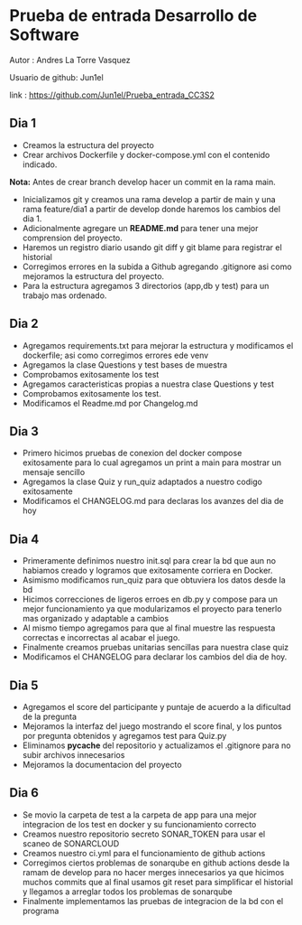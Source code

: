 # Prueba de entrada Desarrollo de Software
Autor : Andres La Torre Vasquez

Usuario de github: Jun1el

link : https://github.com/Jun1el/Prueba_entrada_CC3S2
## Dia 1 
- Creamos la estructura del proyecto
- Crear archivos Dockerfile y docker-compose.yml con el contenido indicado.

**Nota:** Antes de crear branch develop hacer un commit en la rama main. 
- Inicializamos git y creamos una rama develop a partir de main y una rama feature/dia1 a partir de develop donde haremos los cambios del dia 1.
- Adicionalmente agregare un **README.md** para tener una mejor comprension del proyecto.
- Haremos un registro diario usando git diff y git blame para registrar el historial 
- Corregimos errores en la subida a Github agregando .gitignore asi como mejoramos la estructura del proyecto.
- Para la estructura agregamos 3 directorios (app,db y test) para un trabajo mas ordenado.

## Dia 2 

- Agregamos requirements.txt para mejorar la estructura y modificamos el dockerfile; asi como corregimos errores ede venv
- Agregamos la clase Questions y test bases de muestra 
- Comprobamos exitosamente los test 
- Agregamos caracteristicas propias a nuestra clase Questions y test 
- Comprobamos exitosamente los test.
- Modificamos el Readme.md por Changelog.md

## Dia 3

- Primero hicimos pruebas de conexion del docker compose exitosamente para lo cual agregamos un print a main para mostrar un mensaje sencillo
- Agregamos la clase Quiz y run_quiz adaptados a nuestro codigo exitosamente 
- Modificamos el CHANGELOG.md para declaras los avanzes del dia de hoy 

## Dia 4
- Primeramente definimos nuestro init.sql para crear la bd que aun no habiamos creado y logramos que exitosamente corriera en Docker.
- Asimismo modificamos run_quiz para que obtuviera los datos desde la bd 
- Hicimos correcciones de ligeros erroes en db.py y compose para un mejor funcionamiento ya que modularizamos el proyecto para tenerlo mas organizado y adaptable a cambios 
- Al mismo tiempo agregamos para que al final muestre las respuesta correctas e incorrectas al acabar el juego.
- Finalmente creamos pruebas unitarias sencillas para nuestra clase quiz 
- Modificamos el CHANGELOG para declarar los cambios del dia de hoy.

## Dia 5

- Agregamos el score del participante y puntaje de acuerdo a la dificultad de la pregunta
- Mejoramos la interfaz del juego mostrando el score final, y los puntos por pregunta obtenidos y agregamos test para Quiz.py
- Eliminamos __pycache__ del repositorio y actualizamos el .gitignore para no subir archivos innecesarios
- Mejoramos la documentacion del proyecto 

## Dia 6

- Se movio la carpeta de test a la carpeta de app para una mejor integracion de los test en docker y su funcionamiento correcto
- Creamos nuestro repositorio secreto SONAR_TOKEN para usar el scaneo de SONARCLOUD 
- Creamos nuestro ci.yml para el funcionamiento de github actions 
- Corregimos ciertos problemas de sonarqube en github actions desde la ramam de develop para no hacer merges innecesarios ya que hicimos muchos commits que al final usamos git reset para simplificar el historial y llegamos a arreglar todos los problemas de sonarqube
- Finalmente implementamos las pruebas de integracion de la bd con el programa